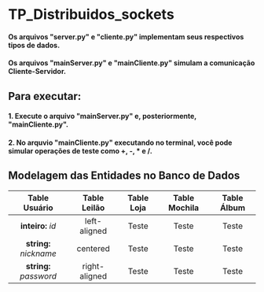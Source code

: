 # TP_Distribuidos_sockets

#### Os arquivos "server.py" e "cliente.py" implementam seus respectivos tipos de dados.
#### Os arquivos "mainServer.py" e "mainCliente.py" simulam a comunicação Cliente-Servidor.

## Para executar:
#### 1. Execute o arquivo "mainServer.py" e, posteriormente, "mainCliente.py".
#### 2. No arquvio "mainCliente.py" executando no terminal, você pode simular operações de teste como +, -, * e /.

## Modelagem das Entidades no Banco de Dados


| Table Usuário  |      Table Leilão      | Table Loja | Table Mochila | Table Álbum |
|:----------:|:-------------:|:-------------:|:-------------:|:-------------:|
| <b>inteiro:</b> <i>id</i> |  left-aligned | Teste | Teste | Teste |
| <b>string:</b> <i>nickname</i> |    centered   | Teste | Teste | Teste |
| <b>string:</b> <i>password</i> | right-aligned | Teste | Teste | Teste |
  